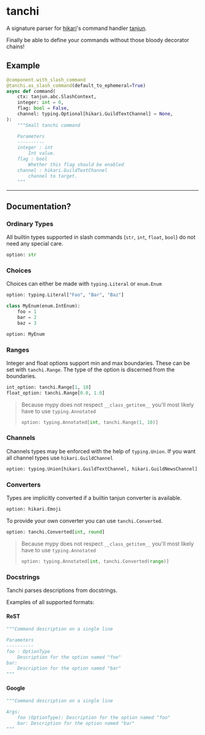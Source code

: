 # tanchi

A signature parser for [hikari](https://github.com/hikari-py/hikari)'s command handler [tanjun](https://github.com/FasterSpeeding/tanjun).

Finally be able to define your commands without those bloody decorator chains!

## Example

```py
@component.with_slash_command
@tanchi.as_slash_command(default_to_ephemeral=True)
async def command(
    ctx: tanjun.abc.SlashContext,
    integer: int = 0,
    flag: bool = False,
    channel: typing.Optional[hikari.GuildTextChannel] = None,
):
    """Small tanchi command

    Parameters
    ----------
    integer : int
        Int value.
    flag : bool
        Whether this flag should be enabled
    channel : hikari.GuildTextChannel
        channel to target.
    """
```

---

## Documentation?

### Ordinary Types

All builtin types supported in slash commands (`str`, `int`, `float`, `bool`) do not need any special care.

```py
option: str
```

### Choices

Choices can either be made with `typing.Literal` or `enum.Enum`

```py
option: typing.Literal["Foo", "Bar", "Baz"]
```

```py
class MyEnum(enum.IntEnum):
    foo = 1
    bar = 2
    baz = 3

option: MyEnum
```

### Ranges

Integer and float options support min and max boundaries. These can be set with `tanchi.Range`.
The type of the option is discerned from the boundaries.

```py
int_option: tanchi.Range[1, 10]
float_option: tanchi.Range[0.0, 1.0]
```

> Because mypy does not respect `__class_getitem__` you'll most likely have to use `typing.Annotated`
>
> ```py
> option: typing.Annotated[int, tanchi.Range(1, 10)]
> ```

### Channels

Channels types may be enforced with the help of `typing.Union`. If you want all channel types use `hikari.GuildChannel`

```py
option: typing.Union[hikari.GuildTextChannel, hikari.GuildNewsChannel]
```

### Converters

Types are implicitly converted if a builtin tanjun converter is available.

```py
option: hikari.Emoji
```

To provide your own converter you can use `tanchi.Converted`.

```py
option: tanchi.Converted[int, round]
```

> Because mypy does not respect `__class_getitem__` you'll most likely have to use `typing.Annotated`
>
> ```py
> option: typing.Annotated[int, tanchi.Converted(range)]
> ```

### Docstrings

Tanchi parses descriptions from docstrings.

Examples of all supported formats:

#### ReST

```py
"""Command description on a single line

Parameters
----------
foo : OptionType
    Description for the option named "foo"
bar:
    Description for the option named "bar"
"""
```

#### Google

```py
"""Command description on a single line

Args:
    foo (OptionType): Description for the option named "foo"
    bar: Description for the option named "bar"
"""
```
